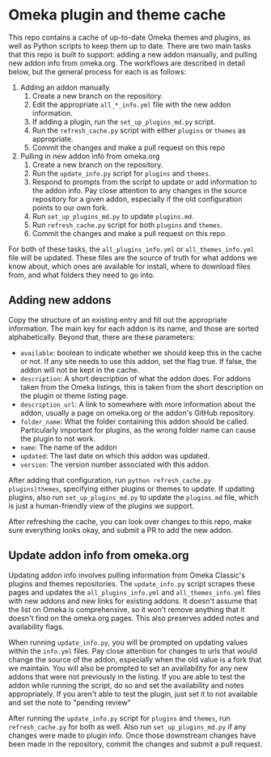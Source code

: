# Omeka plugin and theme cache

This repo contains a cache of up-to-date Omeka themes and plugins, as well as Python scripts to keep them up to date. There are two main tasks that this repo is built to support: adding a new addon manually, and pulling new addon info from omeka.org. The workflows are described in detail below, but the general process for each is as follows:

1. Adding an addon manually
    1. Create a new branch on the repository.
    1. Edit the appropriate `all_*_info.yml` file with the new addon information.
    1. If adding a plugin, run the `set_up_plugins_md.py` script.
    1. Run the `refresh_cache.py` script with either `plugins` or `themes` as appropriate.
    1. Commit the changes and make a pull request on this repo
1. Pulling in new addon info from omeka.org
    1. Create a new branch on the repository.
    1. Run the `update_info.py` script for `plugins` and `themes`.
    1. Respond to prompts from the script to update or add information to the addon info. Pay close attention to any changes in the source repository for a given addon, especially if the old configuration points to our own fork.
    1. Run `set_up_plugins_md.py` to update `plugins.md`.
    1. Run `refresh_cache.py` script for both `plugins` and `themes`.
    1. Commit the changes and make a pull request on this repo.

For both of these tasks, the `all_plugins_info.yml` or `all_themes_info.yml` file will be updated. These files are the source of truth for what addons we know about, which ones are available for install, where to download files from, and what folders they need to go into.

## Adding new addons

Copy the structure of an existing entry and fill out the appropriate information. The main key for each addon is its name, and those are sorted alphabetically. Beyond that, there are these parameters:
- `available`: boolean to indicate whether we should keep this in the cache or not. If any site needs to use this addon, set the flag true. If false, the addon will not be kept in the cache.
- `description`: A short description of what the addon does. For addons taken from the Omeka listings, this is taken from the short description on the plugin or theme listing page.
- `description_url`: A link to somewhere with more information about the addon, usually a page on omeka.org or the addon's GitHub repository.
- `folder_name`: What the folder containing this addon should be called. Particularly important for plugins, as the wrong folder name can cause the plugin to not work.
- `name`: The name of the addon
- `updated`: The last date on which this addon was updated.
- `version`: The version number associated with this addon.

After adding that configuration, run `python refresh_cache.py plugins|themes`, specifying either plugins or themes to update. If updating plugins, also run `set_up_plugins_md.py` to update the `plugins.md` file, which is just a human-friendly view of the plugins we support. 

After refreshing the cache, you can look over changes to this repo, make sure everything looks okay, and submit a PR to add the new addon.

## Update addon info from omeka.org

Updating addon info involves pulling information from Omeka Classic's plugins and themes repositories. The `update_info.py` script scrapes these pages and updates the `all_plugins_info.yml` and `all_themes_info.yml` files with new addons and new links for existing addons. It doesn't assume that the list on Omeka is comprehensive, so it won't remove anything that it doesn't find on the omeka.org pages. This also preserves added notes and availability flags.

When running `update_info.py`, you will be prompted on updating values within the `info.yml` files. Pay close attention for changes to urls that would change the source of the addon, especially when the old value is a fork that we maintain. You will also be prompted to set an availability for any new addons that were not previously in the listing. If you are able to test the addon while running the script, do so and set the availability and notes appropriately. If you aren't able to test the plugin, just set it to not available and set the note to "pending review"

After running the `update_info.py` script for `plugins` and `themes`, run `refresh_cache.py` for both as well. Also run `set_up_plugins_md.py` if any changes were made to plugin info. Once those downstream changes have been made in the repository, commit the changes and submit a pull request.